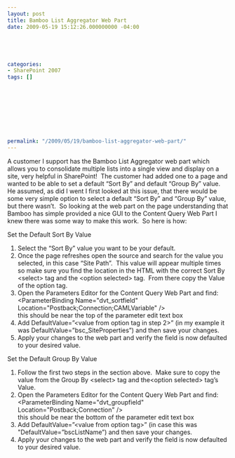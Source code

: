 ```yaml
---
layout: post
title: Bamboo List Aggregator Web Part
date: 2009-05-19 15:12:26.000000000 -04:00





categories:
- SharePoint 2007
tags: []

  


  
  
  
  
  
permalink: "/2009/05/19/bamboo-list-aggregator-web-part/"
---
```

A customer I support has the Bamboo List Aggregator web part which allows you to consolidate multiple lists into a single view and display on a site, very helpful in SharePoint!&nbsp; The customer had added one to a page and wanted to be able to set a default “Sort By” and default “Group By” value.&nbsp; He assumed, as did I went I first looked at this issue, that there would be some very simple option to select a default “Sort By” and “Group By” value, but there wasn’t.&nbsp; So looking at the web part on the page understanding that Bamboo has simple provided a nice GUI to the Content Query Web Part I knew there was some way to make this work.&nbsp; So here is how:

Set the Default Sort By Value

1. Select the “Sort By” value you want to be your default.
2. Once the page refreshes open the source and search for the value you selected, in this case “Site Path”.&nbsp; This value will appear multiple times so make sure you find the location in the HTML with the correct Sort By \<select\> tag and the \<option selected\> tag.&nbsp; From there copy the Value of the option tag.
3. Open the Parameters Editor for the Content Query Web Part and find:  
\<ParameterBinding Name="dvt\_sortfield" Location="Postback;Connection;CAMLVariable" /\>  
this should be near the top of the parameter edit text box
4. Add DefaultValue=”\<value from option tag in step 2\>” (in my example it was DefaultValue=”bsc\_SiteProperties”) and then save your changes.
5. Apply your changes to the web part and verify the field is now defaulted to your desired value.

Set the Default Group By Value

1. Follow the first two steps in the section above.&nbsp; Make sure to copy the value from the Group By \<select\> tag and the\<option selected\> tag’s Value.
2. Open the Parameters Editor for the Content Query Web Part and find:  
\<ParameterBinding Name="dvt\_groupfield" Location="Postback;Connection" /\>  
this should be near the bottom of the parameter edit text box
3. Add DefaultValue=”\<value from option tag\>” (in case this was "DefaultValue=”bscListName”) and then save your changes.
4. Apply your changes to the web part and verify the field is now defaulted to your desired value.

